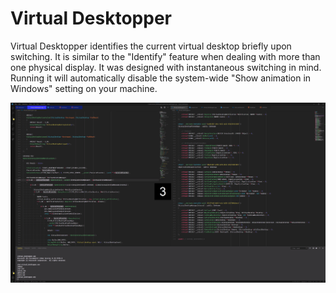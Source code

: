 # Virtual Desktopper

Virtual Desktopper identifies the current virtual desktop briefly upon switching. It is similar to the "Identify" feature when dealing with more than one physical display. It was designed with instantaneous switching in mind. Running it will automatically disable the system-wide "Show animation in Windows" setting on your machine.

![Example of Virtual Desktopper in action](virtual_desktopper.png)
